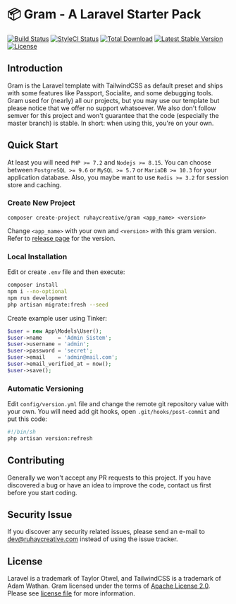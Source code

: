 # 📦 Gram - A Laravel Starter Pack

[![Build Status](https://travis-ci.org/ruhaycreative/gram.svg?branch=master)](https://travis-ci.org/ruhaycreative/gram)
[![StyleCI Status](https://github.styleci.io/repos/174728418/shield?branch=master)](https://github.styleci.io/repos/174728418)
[![Total Download](https://poser.pugx.org/ruhaycreative/gram/d/total.svg?format=flat-square)](https://packagist.org/packages/ruhaycreative/gram)
[![Latest Stable Version](https://poser.pugx.org/ruhaycreative/gram/v/stable.svg?format=flat-square)](https://packagist.org/packages/ruhaycreative/gram)
[![License](https://img.shields.io/badge/license-Apache%202-blue.svg?style=flat-square)](https://choosealicense.com/licenses/apache-2.0/)

## Introduction

Gram is the Laravel template with TailwindCSS as default preset and ships with some features like 
Passport, Socialite, and some debugging tools. Gram used for (nearly) all our projects, but you 
may use our template but please notice that we offer no support whatsoever. We also don't follow 
semver for this project and won't guarantee that the code (especially the master branch) is stable. 
In short: when using this, you're on your own.

## Quick Start

At least you will need `PHP >= 7.2` and `Nodejs >= 8.15`. You can choose between `PostgreSQL >= 9.6` 
or `MySQL >= 5.7` or `MariaDB >= 10.3` for your application database. Also, you maybe want to use 
`Redis >= 3.2` for session store and caching.

### Create New Project

```
composer create-project ruhaycreative/gram <app_name> <version>
```

Change `<app_name>` with your own and `<version>` with this gram version. Refer to 
[release page](https://github.com/ruhaycreative/gram/release) for the version.

### Local Installation

Edit or create `.env` file and then execute:

```bash
composer install
npm i --no-optional
npm run development
php artisan migrate:fresh --seed
```

Create example user using Tinker:

```php
$user = new App\Models\User();
$user->name     = 'Admin Sistem';
$user->username = 'admin';
$user->password = 'secret';
$user->email    = 'admin@mail.com';
$user->email_verified_at = now();
$user->save();
```

### Automatic Versioning

Edit `config/version.yml` file and change the remote git repository value with your own. 
You will need add git hooks, open `.git/hooks/post-commit` and put this code:

```bash
#!/bin/sh
php artisan version:refresh
```

## Contributing

Generally we won't accept any PR requests to this project. If you have discovered a bug 
or have an idea to improve the code, contact us first before you start coding.

## Security Issue

If you discover any security related issues, please send an e-mail to
[dev@ruhaycreative.com](mailto:dev@ruhaycreative.com) instead of using the issue tracker.

## License

Laravel is a trademark of Taylor Otwel, and TailwindCSS is a trademark of Adam Wathan. 
Gram licensed under the terms of [Apache License 2.0](https://choosealicense.com/licenses/apache-2.0/).
Please see [license file](./license.txt) for more information.